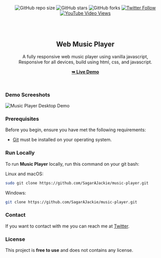 <div align="center">
  
  ![GitHub repo size](https://img.shields.io/github/repo-size/SagarAJackie/music-player)
  ![GitHub stars](https://img.shields.io/github/stars/SagarAJackie/music-player?style=social)
  ![GitHub forks](https://img.shields.io/github/forks/SagarAJackie/music-player?style=social)
[![Twitter Follow](https://img.shields.io/twitter/follow/SagarAJackie_?style=social)](https://twitter.com/intent/follow?screen_name=SagarAJackie_)
  [![YouTube Video Views](https://img.shields.io/youtube/views/jbMd2NVFrZk?style=social)](https://youtu.be/jbMd2NVFrZk)

  <br />
  <br />

  <h2 align="center">Web Music Player</h2>

  A fully responsive web music player using vanilla javascript, <br />Responsive for all devices, build using html, css, and javascript.

  <a href="https://SagarAJackie.github.io/music-player/"><strong>➥ Live Demo</strong></a>

</div>

<br />

### Demo Screeshots

![Music Player Desktop Demo](./readme-images/desktop.png "Desktop Demo")

### Prerequisites

Before you begin, ensure you have met the following requirements:

* [Git](https://git-scm.com/downloads "Download Git") must be installed on your operating system.

### Run Locally

To run **Music Player** locally, run this command on your git bash:

Linux and macOS:

```bash
sudo git clone https://github.com/SagarAJackie/music-player.git
```

Windows:

```bash
git clone https://github.com/SagarAJackie/music-player.git
```

### Contact

If you want to contact with me you can reach me at [Twitter](https://www.twitter.com/SagarAJackie).

### License

This project is **free to use** and does not contains any license.
